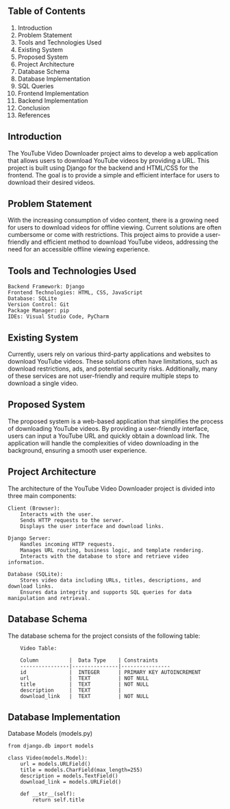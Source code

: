 ## Table of Contents

   1. Introduction
   2. Problem Statement
   3. Tools and Technologies Used
   4. Existing System
   5. Proposed System
   6. Project Architecture
   7. Database Schema
   8. Database Implementation
   9. SQL Queries
   10. Frontend Implementation
   11. Backend Implementation
   12. Conclusion
   13. References

## Introduction

The YouTube Video Downloader project aims to develop a web application that allows users to download YouTube videos by providing a URL. This project is built using Django for the backend and HTML/CSS for the frontend. The goal is to provide a simple and efficient interface for users to download their desired videos.

## Problem Statement

With the increasing consumption of video content, there is a growing need for users to download videos for offline viewing. Current solutions are often cumbersome or come with restrictions. This project aims to provide a user-friendly and efficient method to download YouTube videos, addressing the need for an accessible offline viewing experience.

## Tools and Technologies Used

    Backend Framework: Django
    Frontend Technologies: HTML, CSS, JavaScript
    Database: SQLite
    Version Control: Git
    Package Manager: pip
    IDEs: Visual Studio Code, PyCharm

## Existing System

Currently, users rely on various third-party applications and websites to download YouTube videos. These solutions often have limitations, such as download restrictions, ads, and potential security risks. Additionally, many of these services are not user-friendly and require multiple steps to download a single video.

## Proposed System

The proposed system is a web-based application that simplifies the process of downloading YouTube videos. By providing a user-friendly interface, users can input a YouTube URL and quickly obtain a download link. The application will handle the complexities of video downloading in the background, ensuring a smooth user experience.

## Project Architecture

The architecture of the YouTube Video Downloader project is divided into three main components:

    Client (Browser):
        Interacts with the user.
        Sends HTTP requests to the server.
        Displays the user interface and download links.

    Django Server:
        Handles incoming HTTP requests.
        Manages URL routing, business logic, and template rendering.
        Interacts with the database to store and retrieve video information.

    Database (SQLite):
        Stores video data including URLs, titles, descriptions, and download links.
        Ensures data integrity and supports SQL queries for data manipulation and retrieval.

## Database Schema

The database schema for the project consists of the following table:

        Video Table:
        
        Column          |  Data Type    | Constraints
        ----------------|---------------|----------------
        id              |  INTEGER      | PRIMARY KEY AUTOINCREMENT
        url             |  TEXT         | NOT NULL
        title           |  TEXT         | NOT NULL
        description     |  TEXT         |
        download_link   |  TEXT         | NOT NULL

## Database Implementation

Database Models (models.py)

    from django.db import models

    class Video(models.Model):
        url = models.URLField()
        title = models.CharField(max_length=255)
        description = models.TextField()
        download_link = models.URLField()

        def __str__(self):
            return self.title